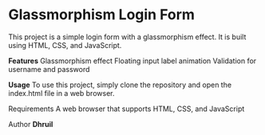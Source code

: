 # Glassmorphism Login Form

This project is a simple login form with a glassmorphism effect. It is built using HTML, CSS, and JavaScript.

**Features**
Glassmorphism effect
Floating input label animation
Validation for username and password

**Usage**
To use this project, simply clone the repository and open the index.html file in a web browser.

Requirements
A web browser that supports HTML, CSS, and JavaScript

Author
**Dhruil**


